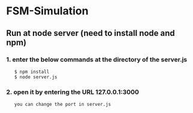 # FSM-Simulation



## Run at node server (need to install node and npm)

### 1. enter the below commands at the directory of the server.js

       $ npm install
       $ node server.js

### 2. open it by entering the URL 127.0.0.1:3000

       you can change the port in server.js
